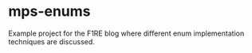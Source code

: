 # mps-enums
Example project for the F1RE blog where different enum implementation techniques are discussed.
